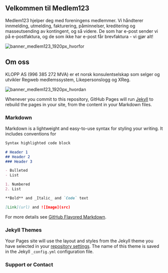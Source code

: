 ## Velkommen til Medlem123

Medlem123 hjelper deg med foreningens medlemmer. Vi håndterer innmelding, utmelding, fakturering, påminnelser, kreditering og masseutsending av kontingent, og så videre. De som har e-post sender vi på e-postfaktura, og de som ikke har e-post får brevfaktura - vi gjør alt!

![banner_medlem123_1920px_hvorfor](https://user-images.githubusercontent.com/16479743/115975564-29b66a80-a566-11eb-9b51-e7f15c58db07.png)

## Om oss
KLOPP AS (996 385 272 MVA) er et norsk konsulentselskap som selger og utvikler Regweb medlemssystem, Likepersonslogg og XReg.

![banner_medlem123_1920px_hvordan](https://user-images.githubusercontent.com/16479743/115975623-8e71c500-a566-11eb-89e3-54b2e2463871.png)



Whenever you commit to this repository, GitHub Pages will run [Jekyll](https://jekyllrb.com/) to rebuild the pages in your site, from the content in your Markdown files.

### Markdown

Markdown is a lightweight and easy-to-use syntax for styling your writing. It includes conventions for

```markdown
Syntax highlighted code block

# Header 1
## Header 2
### Header 3

- Bulleted
- List

1. Numbered
2. List

**Bold** and _Italic_ and `Code` text

[Link](url) and ![Image](src)
```

For more details see [GitHub Flavored Markdown](https://guides.github.com/features/mastering-markdown/).

### Jekyll Themes

Your Pages site will use the layout and styles from the Jekyll theme you have selected in your [repository settings](https://github.com/ginko99/medlem123/settings/pages). The name of this theme is saved in the Jekyll `_config.yml` configuration file.

### Support or Contact


